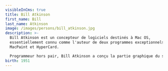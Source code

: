 ```yaml
---
visibleInCms: true
title: Bill Atkinson
first_name: Bill
last_name: Atkinson
image: /images/persons/bill_atkinson.jpg
description: >-
  Bill Atkinson est un concepteur de logiciels destinés à Mac OS,
  essentiellement connu comme l'auteur de deux programmes exceptionnels :
  MacPaint et HyperCard.

  Programmeur hors pair, Bill Atkinson a conçu la partie graphique du système MacOS du Macintosh d'Apple, baptisée QuickDraw. Pour en démontrer les possibilités, Bill Atkinson a écrit un programme de dessin, MacPaint, qui était fourni gratuitement lors de l'achat des premiers Macintosh (1984). 
birth: 1951
---
```

